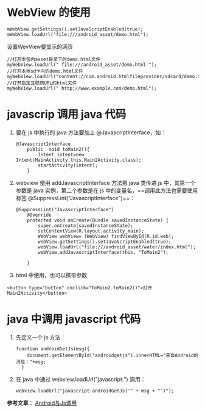 # WebView 的使用

```
mWebView.getSettings().setJavaScriptEnabled(true);
mWebView.loadUrl("file:///android_asset/demo.html");

```
设置WevView要显示的网页
```
//打开本包内asset目录下的demo.html文件
myWebView.loadUrl(" file:///android_asset/demo.html ");  
//打开本地sd卡内的demo.html文件
myWebView.loadUrl("content://com.android.htmlfileprovider/sdcard/demo.html");
//打开指定互联网URL的html文件
myWebView.loadUrl(" http://www.example.com/demo.html");
```

# javascrip 调用 java 代码
1. 要在 js 中执行的 java 方法要加上 @JavascriptInterface，如：
    
	```
	@JavascriptInterface
	    public  void toMain2(){
	        Intent intent=new Intent(MainActivity.this,Main2Activity.class);
	        startActivity(intent);
	    }
	```

2. webview 使用 addJavascriptInterface 方法把 java 类传进 js 中，其第一个参数是 java 实例，第二个参数是在 js 中的变量名，==调用此方法也需要使用标签 @SuppressLint("JavascriptInterface")==：
    
	```
	@SuppressLint("JavascriptInterface")
	    @Override
	    protected void onCreate(Bundle savedInstanceState) {
	        super.onCreate(savedInstanceState);
	        setContentView(R.layout.activity_main);
	        WebView webView= (WebView) findViewById(R.id.web);
	        webView.getSettings().setJavaScriptEnabled(true);
	        webView.loadUrl("file:///android_asset/water/index.html");
	        webView.addJavascriptInterface(this, "ToMain2");
	
	    }
	```
3. html 中使用，也可以携带参数

```
<button type="button" onclick="ToMain2.toMain2()">打开Main2Activity</button>
```



# java 中调用 javascript 代码
1. 先定义一个 js 方法：
    
	```
	function androidGetJs(msg){
	    document.getElementById("androidgetjs").innerHTML="来自Android的消息："+msg;
	  }
	```
2. 在 java 中通过 webview.loadUrl("javascript:") 调用：
    
	```
	webview.loadUrl("javascript:androidGetJs('" + msg + "')");
	```


**参考文章**：
[Android与Js调用](http://www.jianshu.com/p/cb928de89d49)
